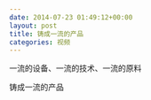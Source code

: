 ```yaml
---
date: 2014-07-23 01:49:12+00:00
layout: post
title: 铸成一流的产品
categories: 视频
---
```


一流的设备、一流的技术、一流的原料

铸成一流的产品
